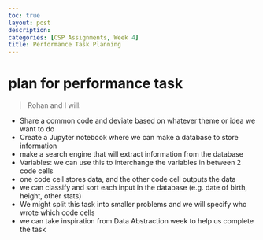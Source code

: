 ```yaml
---
toc: true
layout: post
description: 
categories: [CSP Assignments, Week 4]
title: Performance Task Planning
---
```


# plan for performance task
> Rohan and I will:
- Share a common code and deviate based on whatever theme or idea we want to do
- Create a Jupyter notebook where we can make a database to store information
- make a search engine that will extract information from the database
- Variables: we can use this to interchange the variables in between 2 code cells
- one code cell stores data, and the other code cell outputs the data
- we can classify and sort each input in the database (e.g. date of birth, height, other stats)
- We might split this task into smaller problems and we will specify who wrote which code cells
- we can take inspiration from Data Abstraction week to help us complete the task